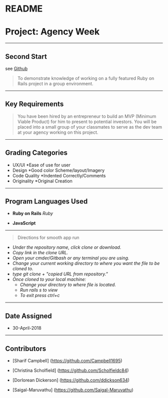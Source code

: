 # README

# Project: Agency Week

----
## Second Start
see [Github](https://github.com/Scholfieldc84/SecondStart)

> To demonstrate knowledge of working on a fully featured Ruby on Rails project in a group environment.

----
## Key Requirements
>You have been hired by an entrepreneur to build an MVP (Minimum Viable Product) for him to present to potential investors. You will be placed into a small group of your classmates to serve as the dev team at your agency working on this project.
----
## Grading Categories

* UX/UI
  *Ease of use for user
* Design
  *Good color Scheme/layout/Imagery
* Code Quality
  *Indented Correctly/Comments
* Originality
  *Original Creation

 

----
## Program Languages Used
* **Ruby on Rails** *Ruby*

* **JavaScript**

* ****


>Directions for smooth app run

* *Under the repository name, click clone or download.*
* *Copy link in the clone URL.*
* *Open your cmder/Gitbash or any terminal you are using.*
* *Change your current working directory to where you want the file to be cloned to.*
* *type git clone + "copied URL from repository."*
* *Once cloned to your local machine:*
  * *Change your directory to where file is located.*
  * *Run rails s to view*
  * *To exit press ctrl+c*



----
## Date Assigned
* 30-April-2018 

----
## Contributors
* [Sharif Campbell]
(https://github.com/Campbell1695)

* [Christina Scholfield]
(https://github.com/Scholfieldc84)

* [Dorlorean Dickerson]
(https://github.com/ddickson634)

* [Saigal-Maruvathu]
(https://github.com/Saigal-Maruvathu)
